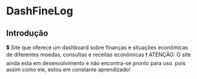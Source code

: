 # DashFineLog

## Introdução

💲 Site que oferece um dashboard sobre finanças e situações econômicas de diferentes moedas, consultas e receitas econômicas
    ❗ ATENÇÃO: O site ainda esta em desenvolvimento e não encontra-se pronto para uso. pois assim como ele, estou em constante aprendizado!